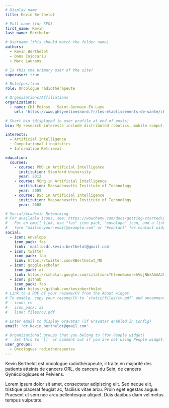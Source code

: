 ```yaml
---
# Display name
title: Kevin Berthelot

# Full name (for SEO)
first_name: Kevin
last_name: Berthelot

# Username (this should match the folder name)
authors:
  - Kevin Berthelot
  - Oana Cojocariu
  - Marc Laurans

# Is this the primary user of the site?
superuser: true

# Role/position
role: Oncologue radiothérapeute

# Organizations/Affiliations
organizations:
  - name: CHI Poissy - Saint-Germain-En-Laye
    url: 'https://www.ghtyvelinesnord.fr/les-etablissements-de-sante/chi-poissy-saint-germain-en-laye/'

# Short bio (displayed in user profile at end of posts)
bio: My research interests include distributed robotics, mobile computing and programmable matter.

interests:
  - Artificial Intelligence
  - Computational Linguistics
  - Information Retrieval

education:
  courses:
    - course: PhD in Artificial Intelligence
      institution: Stanford University
      year: 2012
    - course: MEng in Artificial Intelligence
      institution: Massachusetts Institute of Technology
      year: 2009
    - course: BSc in Artificial Intelligence
      institution: Massachusetts Institute of Technology
      year: 2008

# Social/Academic Networking
# For available icons, see: https://wowchemy.com/docs/getting-started/page-builder/#icons
#   For an email link, use "fas" icon pack, "envelope" icon, and a link in the
#   form "mailto:your-email@example.com" or "#contact" for contact widget.
social:
  - icon: envelope
    icon_pack: fas
    link: 'mailto:dr.kevin.berthelot@gmail.com'
  - icon: twitter
    icon_pack: fab
    link: https://twitter.com/KBerthelot_MD
  - icon: google-scholar
    icon_pack: ai
    link: https://scholar.google.com/citations?hl=en&user=hVqjNbkAAAAJ&view_op=list_works&gmla=AJ1KiT13xotTpBLcTvj79YUQOvz6-15Jx0o8KJYZbhBkVGsdBR7bZt3YCCncNXEoajoLFlHccA7-RY18Wp5mfJLc
  - icon: github
    icon_pack: fab
    link: https://github.com/kevinberthelot
# Link to a PDF of your resume/CV from the About widget.
# To enable, copy your resume/CV to `static/files/cv.pdf` and uncomment the lines below.
# - icon: cv
#   icon_pack: ai
#   link: files/cv.pdf

# Enter email to display Gravatar (if Gravatar enabled in Config)
email: 'dr.kevin.berthelot@gmail.com'

# Organizational groups that you belong to (for People widget)
#   Set this to `[]` or comment out if you are not using People widget.
user_groups:
  - Oncologues radiothérapeutes
---
```


Kevin Berthelot est oncologue radiothérapeute, il traite en majorité des patients atteints de cancers ORL, de cancers du Sein, de cancers Gynécologiques et Pelviens.

Lorem ipsum dolor sit amet, consectetur adipiscing elit. Sed neque elit, tristique placerat feugiat ac, facilisis vitae arcu. Proin eget egestas augue. Praesent ut sem nec arcu pellentesque aliquet. Duis dapibus diam vel metus tempus vulputate.
